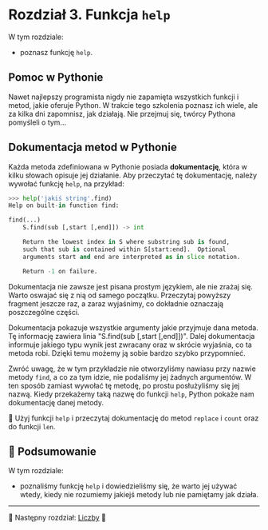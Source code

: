 # Rozdział 3. Funkcja `help`

W tym rozdziale:

* poznasz funkcję `help`.


## Pomoc w Pythonie

Nawet najlepszy programista nigdy nie zapamięta wszystkich funkcji i metod,
jakie oferuje Python.  W trakcie tego szkolenia poznasz ich wiele, ale
za kilka dni zapomnisz, jak działają.  Nie przejmuj się, twórcy Pythona
pomyśleli o tym...


## Dokumentacja metod w Pythonie

Każda metoda zdefiniowana w Pythonie posiada **dokumentację**, która
w kilku słowach opisuje jej działanie.  Aby przeczytać tę dokumentację,
należy wywołać funkcję `help`, na przykład:

```python
>>> help('jakiś string'.find)
Help on built-in function find:

find(...)
    S.find(sub [,start [,end]]) -> int

    Return the lowest index in S where substring sub is found,
    such that sub is contained within S[start:end].  Optional
    arguments start and end are interpreted as in slice notation.

    Return -1 on failure.
```

Dokumentacja nie zawsze jest pisana prostym językiem, ale nie zrażaj się.
Warto oswajać się z nią od samego początku. Przeczytaj powyższy fragment
jeszcze raz, a zaraz wyjaśnimy, co dokładnie oznaczają poszczególne części.

Dokumentacja pokazuje wszystkie argumenty jakie przyjmuje dana metoda.
Tę informację zawiera linia "S.find(sub [,start [,end]])".
Dalej dokumentacja informuje jakiego typu wynik jest zwracany oraz w skrócie
wyjaśnia, co ta metoda robi.  Dzięki temu możemy ją sobie bardzo szybko
przypomnieć.

Zwróć uwagę, że w tym przykładzie nie otworzyliśmy nawiasu przy nazwie
metody `find`, a co za tym idzie, nie podaliśmy jej żadnych argumentów.
W ten sposób zamiast wywołać tę metodę, po prostu posłużyliśmy się jej
nazwą.  Kiedy przekażemy taką nazwę do funkcji `help`, Python pokaże nam
dokumentację danej metody.

:snake: Użyj funkcji `help` i przeczytaj dokumentację do metod `replace`
i `count` oraz do funkcji `len`.


## :pushpin: Podsumowanie

W tym rozdziale:

* poznaliśmy funkcję `help` i dowiedzieliśmy się, że warto jej używać
wtedy, kiedy nie rozumiemy jakiejś metody lub nie pamiętamy jak działa.


---

:checkered_flag: Następny rozdział: [Liczby](./04_liczby.md) :checkered_flag:
